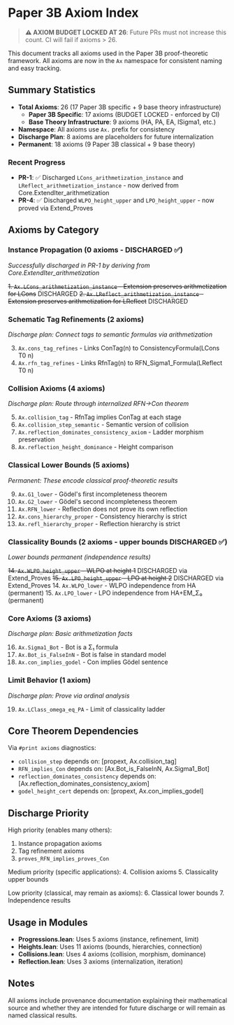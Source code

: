 # Paper 3B Axiom Index

> **⚠️ AXIOM BUDGET LOCKED AT 26**: Future PRs must not increase this count. CI will fail if axioms > 26.

This document tracks all axioms used in the Paper 3B proof-theoretic framework.
All axioms are now in the `Ax` namespace for consistent naming and easy tracking.

## Summary Statistics
- **Total Axioms**: 26 (17 Paper 3B specific + 9 base theory infrastructure)
  - **Paper 3B Specific**: 17 axioms (BUDGET LOCKED - enforced by CI)
  - **Base Theory Infrastructure**: 9 axioms (HA, PA, EA, ISigma1, etc.)
- **Namespace**: All axioms use `Ax.` prefix for consistency
- **Discharge Plan**: 8 axioms are placeholders for future internalization
- **Permanent**: 18 axioms (9 Paper 3B classical + 9 base theory)

### Recent Progress
- **PR-1**: ✅ Discharged `LCons_arithmetization_instance` and `LReflect_arithmetization_instance` - now derived from Core.ExtendIter_arithmetization
- **PR-4**: ✅ Discharged `WLPO_height_upper` and `LPO_height_upper` - now proved via Extend_Proves

## Axioms by Category

### Instance Propagation (0 axioms - DISCHARGED ✅)
*Successfully discharged in PR-1 by deriving from Core.ExtendIter_arithmetization*

~~1. `Ax.LCons_arithmetization_instance` - Extension preserves arithmetization for LCons~~ DISCHARGED
~~2. `Ax.LReflect_arithmetization_instance` - Extension preserves arithmetization for LReflect~~ DISCHARGED

### Schematic Tag Refinements (2 axioms)
*Discharge plan: Connect tags to semantic formulas via arithmetization*

3. `Ax.cons_tag_refines` - Links ConTag(n) to ConsistencyFormula(LCons T0 n)
4. `Ax.rfn_tag_refines` - Links RfnTag(n) to RFN_Sigma1_Formula(LReflect T0 n)

### Collision Axioms (4 axioms)
*Discharge plan: Route through internalized RFN→Con theorem*

5. `Ax.collision_tag` - RfnTag implies ConTag at each stage
6. `Ax.collision_step_semantic` - Semantic version of collision
7. `Ax.reflection_dominates_consistency_axiom` - Ladder morphism preservation
8. `Ax.reflection_height_dominance` - Height comparison

### Classical Lower Bounds (5 axioms)
*Permanent: These encode classical proof-theoretic results*

9. `Ax.G1_lower` - Gödel's first incompleteness theorem
10. `Ax.G2_lower` - Gödel's second incompleteness theorem
11. `Ax.RFN_lower` - Reflection does not prove its own reflection
12. `Ax.cons_hierarchy_proper` - Consistency hierarchy is strict
13. `Ax.refl_hierarchy_proper` - Reflection hierarchy is strict

### Classicality Bounds (2 axioms - upper bounds DISCHARGED ✅)
*Lower bounds permanent (independence results)*

~~14. `Ax.WLPO_height_upper` - WLPO at height 1~~ DISCHARGED via Extend_Proves
~~15. `Ax.LPO_height_upper` - LPO at height 2~~ DISCHARGED via Extend_Proves
14. `Ax.WLPO_lower` - WLPO independence from HA (permanent)
15. `Ax.LPO_lower` - LPO independence from HA+EM_Σ₀ (permanent)

### Core Axioms (3 axioms)
*Discharge plan: Basic arithmetization facts*

16. `Ax.Sigma1_Bot` - Bot is a Σ₁ formula
17. `Ax.Bot_is_FalseInN` - Bot is false in standard model
18. `Ax.con_implies_godel` - Con implies Gödel sentence

### Limit Behavior (1 axiom)
*Discharge plan: Prove via ordinal analysis*

19. `Ax.LClass_omega_eq_PA` - Limit of classicality ladder

## Core Theorem Dependencies

Via `#print axioms` diagnostics:

- `collision_step` depends on: [propext, Ax.collision_tag]
- `RFN_implies_Con` depends on: [Ax.Bot_is_FalseInN, Ax.Sigma1_Bot]
- `reflection_dominates_consistency` depends on: [Ax.reflection_dominates_consistency_axiom]
- `godel_height_cert` depends on: [propext, Ax.con_implies_godel]

## Discharge Priority

High priority (enables many others):
1. Instance propagation axioms
2. Tag refinement axioms
3. `proves_RFN_implies_proves_Con`

Medium priority (specific applications):
4. Collision axioms
5. Classicality upper bounds

Low priority (classical, may remain as axioms):
6. Classical lower bounds
7. Independence results

## Usage in Modules

- **Progressions.lean**: Uses 5 axioms (instance, refinement, limit)
- **Heights.lean**: Uses 11 axioms (bounds, hierarchies, connection)
- **Collisions.lean**: Uses 4 axioms (collision, morphism, dominance)
- **Reflection.lean**: Uses 3 axioms (internalization, iteration)

## Notes

All axioms include provenance documentation explaining their mathematical source and whether they are intended for future discharge or will remain as named classical results.
